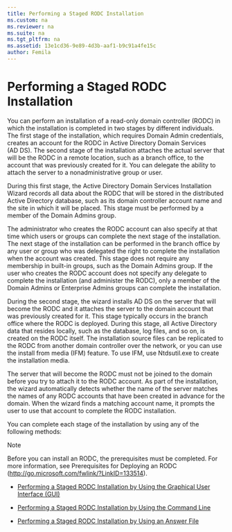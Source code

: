 ```yaml
---
title: Performing a Staged RODC Installation
ms.custom: na
ms.reviewer: na
ms.suite: na
ms.tgt_pltfrm: na
ms.assetid: 13e1cd36-9e89-4d3b-aaf1-b9c91a4fe15c
author: Femila
---
```

# Performing a Staged RODC Installation
  You can perform an installation of a read\-only domain controller \(RODC\) in which the installation is completed in two stages by different individuals. The first stage of the installation, which requires Domain Admin credentials, creates an account for the RODC in Active Directory Domain Services \(AD DS\). The second stage of the installation attaches the actual server that will be the RODC in a remote location, such as a branch office, to the account that was previously created for it. You can delegate the ability to attach the server to a nonadministrative group or user.  
  
 During this first stage, the Active Directory Domain Services Installation Wizard records all data about the RODC that will be stored in the distributed Active Directory database, such as its domain controller account name and the site in which it will be placed. This stage must be performed by a member of the Domain Admins group.  
  
 The administrator who creates the RODC account can also specify at that time which users or groups can complete the next stage of the installation. The next stage of the installation can be performed in the branch office by any user or group who was delegated the right to complete the installation when the account was created. This stage does not require any membership in built\-in groups, such as the Domain Admins group. If the user who creates the RODC account does not specify any delegate to complete the installation \(and administer the RODC\), only a member of the Domain Admins or Enterprise Admins groups can complete the installation.  
  
 During the second stage, the wizard installs AD DS on the server that will become the RODC and it attaches the server to the domain account that was previously created for it. This stage typically occurs in the branch office where the RODC is deployed. During this stage, all Active Directory data that resides locally, such as the database, log files, and so on, is created on the RODC itself. The installation source files can be replicated to the RODC from another domain controller over the network, or you can use the install from media \(IFM\) feature. To use IFM, use Ntdsutil.exe to create the installation media.  
  
 The server that will become the RODC must not be joined to the domain before you try to attach it to the RODC account. As part of the installation, the wizard automatically detects whether the name of the server matches the names of any RODC accounts that have been created in advance for the domain. When the wizard finds a matching account name, it prompts the user to use that account to complete the RODC installation.  
  
 You can complete each stage of the installation by using any of the following methods:  
  
> [!NOTE]  
>  Before you can install an RODC, the prerequisites must be completed. For more information, see Prerequisites for Deploying an RODC \([http:\/\/go.microsoft.com\/fwlink\/?LinkID\=133514](http://go.microsoft.com/fwlink/?LinkID=133514)\).  
  
-   [Performing a Staged RODC Installation by Using the Graphical User Interface &#40;GUI&#41;](../Topic/Performing-a-Staged-RODC-Installation-by-Using-the-Graphical-User-Interface--GUI-.md)  
  
-   [Performing a Staged RODC Installation by Using the Command Line](../Topic/Performing-a-Staged-RODC-Installation-by-Using-the-Command-Line.md)  
  
-   [Performing a Staged RODC Installation by Using an Answer File](../Topic/Performing-a-Staged-RODC-Installation-by-Using-an-Answer-File.md)  
  
  